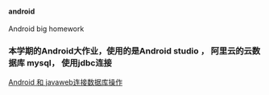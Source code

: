 #### android
Android big homework

### 本学期的Android大作业，使用的是Android studio ， 阿里云的云数据库 mysql， 使用jdbc连接



[Android 和 javaweb连接数据库操作](https://www.nan-bluesky.top/2022/04/28/mysql%E5%AE%89%E8%A3%85/)
